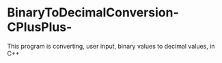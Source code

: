 # BinaryToDecimalConversion-CPlusPlus-
This program is converting, user input, binary values to decimal values, in C++
